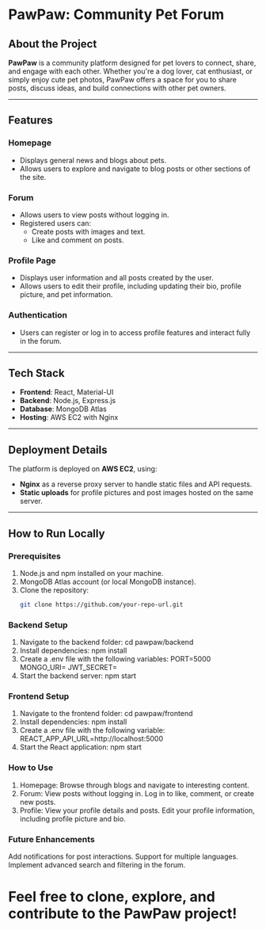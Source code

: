 # PawPaw: Community Pet Forum

## About the Project

**PawPaw** is a community platform designed for pet lovers to connect, share, and engage with each other. Whether you're a dog lover, cat enthusiast, or simply enjoy cute pet photos, PawPaw offers a space for you to share posts, discuss ideas, and build connections with other pet owners.

---

## Features

### Homepage
- Displays general news and blogs about pets.
- Allows users to explore and navigate to blog posts or other sections of the site.

### Forum
- Allows users to view posts without logging in.
- Registered users can:
  - Create posts with images and text.
  - Like and comment on posts.

### Profile Page
- Displays user information and all posts created by the user.
- Allows users to edit their profile, including updating their bio, profile picture, and pet information.

### Authentication
- Users can register or log in to access profile features and interact fully in the forum.

---

## Tech Stack

- **Frontend**: React, Material-UI
- **Backend**: Node.js, Express.js
- **Database**: MongoDB Atlas
- **Hosting**: AWS EC2 with Nginx

---

## Deployment Details

The platform is deployed on **AWS EC2**, using:
- **Nginx** as a reverse proxy server to handle static files and API requests.
- **Static uploads** for profile pictures and post images hosted on the same server.

---

## How to Run Locally

### Prerequisites
1. Node.js and npm installed on your machine.
2. MongoDB Atlas account (or local MongoDB instance).
3. Clone the repository:
   ```bash
   git clone https://github.com/your-repo-url.git

### Backend Setup
1. Navigate to the backend folder:
   cd pawpaw/backend
2. Install dependencies:
    npm install
3. Create a .env file with the following variables:
    PORT=5000
    MONGO_URI=<Your MongoDB Atlas URI>
    JWT_SECRET=<Your JWT Secret>
4. Start the backend server:
    npm start

### Frontend Setup
1. Navigate to the frontend folder:
    cd pawpaw/frontend
2. Install dependencies:
    npm install
3. Create a .env file with the following variable:
    REACT_APP_API_URL=http://localhost:5000
4. Start the React application:
    npm start

### How to Use
1. Homepage: Browse through blogs and navigate to interesting content.
2. Forum:
View posts without logging in.
Log in to like, comment, or create new posts.
3. Profile:
View your profile details and posts.
Edit your profile information, including profile picture and bio.

### Future Enhancements
Add notifications for post interactions.
Support for multiple languages.
Implement advanced search and filtering in the forum.


# Feel free to clone, explore, and contribute to the PawPaw project!

